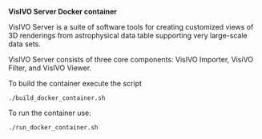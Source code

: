 **VisIVO Server Docker container**

VisIVO Server is a suite of software tools for creating customized views of 3D renderings from astrophysical data table supporting very large-scale data sets.

VisIVO Server consists of three core components: VisIVO Importer, VisiVO Filter, and VisIVO Viewer.

To build the container execute the script 

```
./build_docker_container.sh
```

To run the container use:

```
./run_docker_container.sh
```
